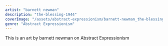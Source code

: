 ```yaml
---
artist: "barnett newman"
description: "the-blessing-1944"
coverImage: "/assets/abstract-expressionism/barnett-newman_the-blessing-1944.jpg"
genre: "Abstract Expressionism"
---
```

This is an art by barnett newman on Abstract Expressionism

